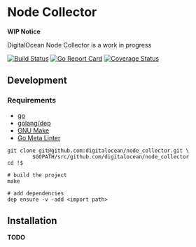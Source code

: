 # Node Collector

**WIP Notice**

DigitalOcean Node Collector is a work in progress

[![Build
Status](https://travis-ci.org/digitalocean/node_collector.svg?branch=master)](https://travis-ci.org/digitalocean/node_collector)
[![Go Report Card](https://goreportcard.com/badge/github.com/digitalocean/node_collector)](https://goreportcard.com/report/github.com/digitalocean/node_collector)
[![Coverage Status](https://coveralls.io/repos/github/digitalocean/node_collector/badge.svg?branch=feat%2Fadd-coveralls-report)](https://coveralls.io/github/digitalocean/node_collector?branch=feat%2Fadd-coveralls-report)

## Development

### Requirements

- [go](https://golang.org/dl/)
- [golang/dep](https://github.com/golang/dep#installation)
- [GNU Make](https://www.gnu.org/software/make/)
- [Go Meta Linter](https://github.com/alecthomas/gometalinter#installing)

```
git clone git@github.com:digitalocean/node_collector.git \
        $GOPATH/src/github.com/digitalocean/node_collector
cd !$

# build the project
make

# add dependencies
dep ensure -v -add <import path>
```

## Installation

**TODO**
